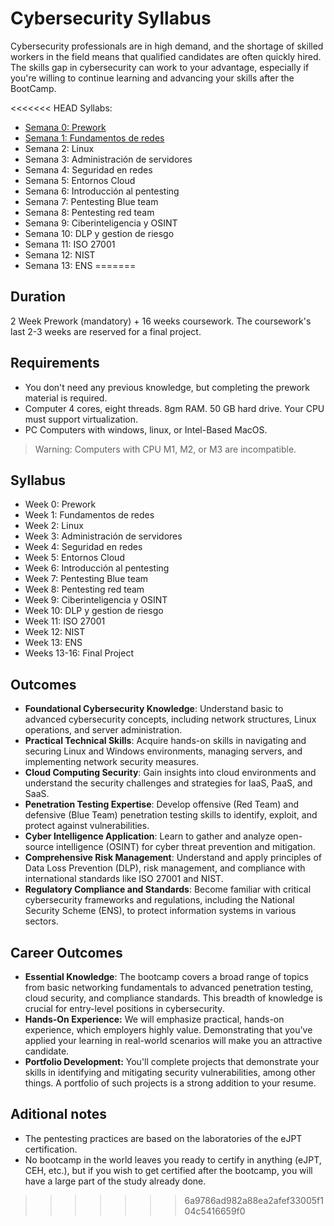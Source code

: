 # Cybersecurity Syllabus

Cybersecurity professionals are in high demand, and the shortage of skilled workers in the field means that qualified candidates are often quickly hired. The skills gap in cybersecurity can work to your advantage, especially if you're willing to continue learning and advancing your skills after the BootCamp.

<<<<<<< HEAD
Syllabs:
- [Semana 0: Prework](./00-prework/README.es.md)
- [Semana 1: Fundamentos de redes](./01-fundamentos-redes/README.es.md)
- Semana 2: Linux
- Semana 3: Administración de servidores
- Semana 4: Seguridad en redes
- Semana 5: Entornos Cloud
- Semana 6: Introducción al pentesting
- Semana 7: Pentesting Blue team
- Semana 8: Pentesting red team
- Semana 9: Ciberinteligencia y OSINT
- Semana 10: DLP y gestion de riesgo
- Semana 11: ISO 27001
- Semana 12: NIST
- Semana 13: ENS
=======
## Duration

2 Week Prework (mandatory) + 16 weeks coursework.
The coursework's last 2-3 weeks are reserved for a final project.

## Requirements

- You don't need any previous knowledge, but completing the prework material is required.
- Computer 4 cores, eight threads. 8gm RAM. 50 GB hard drive. Your CPU must support virtualization.
- PC Computers with windows, linux, or Intel-Based MacOS.
> Warning: Computers with CPU M1, M2, or M3 are incompatible.

## Syllabus

- Week 0: Prework
- Week 1: Fundamentos de redes
- Week 2: Linux
- Week 3: Administración de servidores
- Week 4: Seguridad en redes
- Week 5: Entornos Cloud
- Week 6: Introducción al pentesting
- Week 7: Pentesting Blue team
- Week 8: Pentesting red team
- Week 9: Ciberinteligencia y OSINT
- Week 10: DLP y gestion de riesgo
- Week 11: ISO 27001
- Week 12: NIST
- Week 13: ENS
- Weeks 13-16: Final Project

## Outcomes

- **Foundational Cybersecurity Knowledge**: Understand basic to advanced cybersecurity concepts, including network structures, Linux operations, and server administration.
- **Practical Technical Skills**: Acquire hands-on skills in navigating and securing Linux and Windows environments, managing servers, and implementing network security measures.
- **Cloud Computing Security**: Gain insights into cloud environments and understand the security challenges and strategies for IaaS, PaaS, and SaaS.
- **Penetration Testing Expertise**: Develop offensive (Red Team) and defensive (Blue Team) penetration testing skills to identify, exploit, and protect against vulnerabilities.
- **Cyber Intelligence Application**: Learn to gather and analyze open-source intelligence (OSINT) for cyber threat prevention and mitigation.
- **Comprehensive Risk Management**: Understand and apply principles of Data Loss Prevention (DLP), risk management, and compliance with international standards like ISO 27001 and NIST.
- **Regulatory Compliance and Standards**: Become familiar with critical cybersecurity frameworks and regulations, including the National Security Scheme (ENS), to protect information systems in various sectors.

## Career Outcomes

- **Essential Knowledge**: The bootcamp covers a broad range of topics from basic networking fundamentals to advanced penetration testing, cloud security, and compliance standards. This breadth of knowledge is crucial for entry-level positions in cybersecurity.
- **Hands-On Experience:** We will emphasize practical, hands-on experience, which employers highly value. Demonstrating that you've applied your learning in real-world scenarios will make you an attractive candidate.
- **Portfolio Development:** You'll complete projects that demonstrate your skills in identifying and mitigating security vulnerabilities, among other things. A portfolio of such projects is a strong addition to your resume.

## Aditional notes

- The pentesting practices are based on the laboratories of the eJPT certification.
- No bootcamp in the world leaves you ready to certify in anything (eJPT, CEH, etc.), but if you wish to get certified after the bootcamp, you will have a large part of the study already done.
>>>>>>> 6a9786ad982a88ea2afef33005f104c5416659f0
